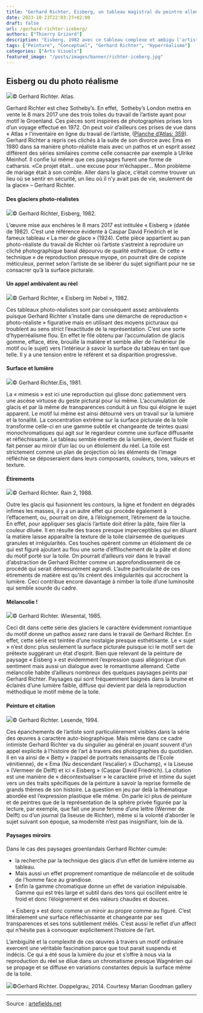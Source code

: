 ```yaml
---
title: "Gerhard Richter, Eisberg, un tableau magistral du peintre allemand"
date: 2023-10-23T22:03:27+02:00
draft: false
url: /gerhard-richter-iceberg/
authors: ["Thierry Grizard"]
description: "Eisberg, 1982 avec ce tableau complexe et ambigu l'artiste peintre contemporain allemand atteint le sommet de sa période photo réaliste."
tags: ["Peinture", "Conceptuel", "Gerhard Richter", "Hyperréalisme"]
categories: ["Arts Visuels"]
featured_image: "/posts/images/banner/richter-iceberg.jpg"
---
```

## Eisberg ou du photo réalisme


![](/posts/images/richter/gerhard-richter_eiseberg_paintings.056.jpg)© Gerhard Richter. Atlas.

Gerhard Richter est chez Sotheby’s. En effet,  Sotheby’s London mettra en vente le 8 mars 2017 une des trois toiles du travail de l’artiste ayant pour motif le Groenland. Ces pièces sont inspirées de photographies prises lors d’un voyage effectué en 1972. On peut voir d’ailleurs ces prises de vue dans « Atlas » l’inventaire en ligne du travail de l’artiste, ([Planche d’Atlas: 359](https://www.gerhard-richter.com/de/art/atlas/greenland-11939?ref=artefields.net)). Gerhard Richter a repris ces clichés à la suite de son divorce avec Ema en 1980 dans sa manière photo-réaliste mais avec un pathos et un esprit assez différent des séries similaires comme celle consacrée par exemple à Ulrike Meinhof. Il confie lui même que ces paysages furent une forme de catharsis. «Ce projet était… une excuse pour m’échapper… Mon problème de mariage était à son comble. Aller dans la glace, c’était comme trouver un lieu où se sentir en sécurité, un lieu où il n’y avait pas de vie, seulement de la glace» – Gerhard Richter.

#### **Des glaciers photo-réalistes**

![](/posts/images/richter/gerhard-richter_eiseberg_paintings.057.jpg)© Gerhard Richter, Eisberg, 1982.

L’œuvre mise aux enchères le 8 mars 2017 est intitulée « Eisberg » (datée de 1982). C’est une référence évidente à Caspar David Friedrich et le fameux tableau « La mer de glace » (1924). Cette pièce appartient au pan photo-réaliste du travail de Richter où l’artiste s’astreint à reproduire un cliché photographique banal dépourvu de qualité esthétique. Or cette « technique » de reproduction presque myope, on pourrait dire de copiste méticuleux, permet selon l’artiste de se libérer du sujet signifiant pour ne se consacrer qu’à la surface picturale.

#### **Un appel ambivalent au réel**

![](/posts/images/richter/gerhard-richter_eiseberg_paintings.058.jpg)© Gerhard Richter, « Eisberg im Nebel », 1982.

Ces tableaux photo-réalistes sont par conséquent assez ambivalents puisque Gerhard Richter s’installe dans une démarche de reproduction « photo-réaliste » figurative mais en utilisant des moyens picturaux qui troublent au sens strict l’exactitude de la représentation. C’est une sorte d’hyperréalisme flou. En effet le filé obtenu par l’accumulation de glacis gomme, efface, étire, brouille la matière et semble aller de l’extérieur (le motif ou le sujet) vers l’intérieur à savoir la surface du tableau en tant que telle. Il y a une tension entre le référent et sa disparition progressive.

#### **Surface et lumière**

![](/posts/images/richter/gerhard-richter_eiseberg_paintings.059.jpg)© Gerhard Richter.Eis, 1981.

La « mimesis » est ici une reproduction qui glisse donc patiemment vers une ascèse virtuose du geste pictural pour lui même. L’accumulation de glacis et par là même de transparences conduit à un flou qui éloigne le sujet apparent. Le motif lui même est ainsi détourné vers un travail sur la lumière et la tonalité. La concentration extrême sur la surface picturale de la toile transforme celle-ci en une gamme subtile et changeante de teintes quasi monochromatiques qui agit sur le regardeur comme une surface diffusante et réfléchissante. Le tableau semble émettre de la lumière, devient fluide et fait penser au miroir d’un lac ou un étiolement du réel. La toile est strictement comme un plan de projection où les éléments de l’image réfléchie se déposeraient dans leurs composants, couleurs, tons, valeurs et texture.

#### **Étirements**

![](/posts/images/richter/gerhard-richter_eiseberg_paintings.055.jpg)© Gerhard Richter. Rain 2, 1988.

Outre les glacis qui fusionnent les contours, la ligne et fondent en dégradés infimes les masses, il y a un autre effet qui procède également à l’effacement, ou, pourrait on dire, à l’éloignement, l’étirement de la touche. En effet, pour appliquer ses glacis l’artiste doit étirer la pâte, faire filer la couleur diluée. Il en résulte des traces presque imperceptibles qui en diluant la matière laisse apparaître la texture de la toile clairsemée de quelques granules et irrégularités. Ces touches opèrent comme un étiolement de ce qui est figuré ajoutant au flou une sorte d’éffilochement de la pâte et donc du motif porté sur la toile. On pourrait d’ailleurs voir dans le travail d’abstraction de Gerhard Richter comme un approfondissement de ce procédé qui serait démesurément agrandi. L’autre particularité de ces étirements de matière est qu’ils créent des irrégularités qui accrochent la lumière. Ceci contribue encore davantage à nimber la toile d’une luminosité qui semble sourde du cadre.

#### **Mélancolie !**

![](/posts/images/richter/gerhard-richter_eiseberg_paintings.054.jpg)© Gerhard Richter. Wiesental, 1985.

Ceci dit dans cette série des glaciers le caractère évidemment romantique du motif donne un pathos assez rare dans le travail de Gerhard Richter. En effet, cette série est teintée d’une nostalgie presque esthétisante. Le « sujet » n’est donc plus seulement la surface picturale puisque ici le motif sert de prétexte suggérant un état d’esprit. Bien que relevant de la peinture de paysage « Eisberg » est évidemment l’expression quasi allégorique d’un sentiment mais aussi un dialogue avec le romantisme allemand. Cette mélancolie habite d’ailleurs nombreux des quelques paysages peints par Gerhard Richter. Paysages qui sont fréquemment baignés dans la brume et éclairés d’une lumière faible, diffuse qui devient par delà la reproduction méthodique le motif même de la toile.

#### **Peinture et citation**

![](/posts/images/richter/gerhard-richter_eiseberg_paintings.053.jpg)© Gerhard Richter. Lesende, 1994.

Ces épanchements de l’artiste sont particulièrement visibles dans la série des œuvres à caractère auto-biographique. Mais même dans ce cadre intimiste Gerhard Richter va du singulier au général en jouant souvent d’un appel explicite à l’histoire de l’art à travers des photographies du quotidien. Il en va ainsi de « Betty » (rappel de portraits renaissants de l’Ecole vénitienne), de « Ema (Nu descendant l’escalier) » (Duchamp), « la Liseuse » (Vermeer de Delft) et ici « Eisberg » (Caspar David Friedrich). La citation est une manière de « décontextualiser » le caractère privé et intime du sujet vers un des traits spécifiques de la peinture à savoir la reprise formelle de grands thèmes de son histoire. La question en jeu par delà la thématique abordée est l’expression plastique elle même. On parle ici plus de peinture et de peintres que de la représentation de la sphère privée figurée par la lecture, par exemple, que fait une jeune femme d’une lettre (Wermer de Delft) ou d’un journal (la liseuse de Richter), même si la volonté d’aborder le sujet suivant son époque, sa modernité n’est pas insignifiant, loin de là.

#### **Paysages miroirs**

Dans le cas des paysages groenlandais Gerhard Richter cumule:

* la recherche par la technique des glacis d’un effet de lumière interne au tableau.
* Mais aussi un effet proprement romantique de mélancolie et de solitude de l’homme face au grandiose.
* Enfin la gamme chromatique donne un effet de variation inépuisable. Gamme qui est très large et subtil dans des tons qui oscillent entre le froid et donc l’éloignement et des valeurs chaudes et douces.

⠀
« Eisberg » est donc comme un miroir au propre comme au figuré. C’est littéralement une surface réfléchissante et changeante par ses transparences et ses tons subtilement mêlés. C’est aussi le reflet d’un affect qui n’hésite pas à convoquer explicitement l’histoire de l’art.

L’ambiguïté et la complexité de ces œuvres à travers un motif ordinaire exercent une véritable fascination parce que tout parait suspendu et indécis. Ce qui a été sous la lumière du jour et s’offre à nous via la reproduction du réel se dilue dans un chromatisme presque Wagnérien qui se propage et se diffuse en variations constantes depuis la surface même de la toile.

![](/posts/images/richter/gerhard-richterDoppelgraupaintinghyperrealismart-gallerymarian-goodman2014abstraction-.742334.jpg)©Gerhard Richter. Doppelgrau, 2014. Courtesy Marian Goodman gallery

---

Source : [artefields.net](https://www.artefields.net/gerhard-richter-iceberg/)